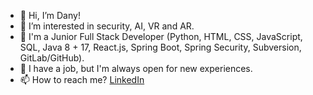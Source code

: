 - 👋 Hi, I’m Dany!
- 👀 I’m interested in security, AI, VR and AR.
- 🌱 I'm a Junior Full Stack Developer (Python, HTML, CSS, JavaScript, SQL, Java 8 + 17, React.js, Spring Boot, Spring Security, Subversion, GitLab/GitHub).
- 💞️ I have a job, but I'm always open for new experiences.
- 📫 How to reach me? [LinkedIn](https://www.linkedin.com/in/dany-kratochwil-4660381a1)
